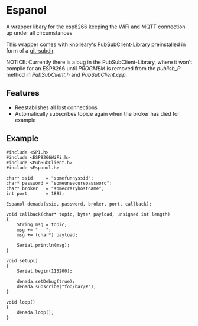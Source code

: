 # Espanol
A wrapper libary for the esp8266 keeping the WiFi and MQTT connection up under all circumstances

This wrapper comes with [knolleary's PubSubClient-Library](https://github.com/knolleary/pubsubclient) preinstalled in form of a [git-subdir](https://github.com/andreyvit/git-subdir).

NOTICE: Currently there is a bug in the PubSubClient-Library, where it won't compile for an ESP8266 until *PROGMEM* is removed from the *publish_P* method in *PubSubClient.h* and *PubSubClient.cpp*.

## Features
* Reestablishes all lost connections
* Automatically subscribes topice again when the broker has died for example

## Example

~~~ Arduino
#include <SPI.h>
#include <ESP8266WiFi.h>
#include <PubSubClient.h>
#include <Espanol.h>

char* ssid     = "somefunnyssid";
char* password = "someunsecurepassword";
char* broker   = "somecrazyhostname";
int port       = 1883;

Espanol denada(ssid, password, broker, port, callback);

void callback(char* topic, byte* payload, unsigned int length)
{
    String msg = topic;
    msg += " - ";
    msg += (char*) payload;
    
    Serial.println(msg);
}

void setup()
{
    Serial.begin(115200);

    denada.setDebug(true);
    denada.subscribe("foo/bar/#");
}

void loop()
{
    denada.loop();
}
~~~
